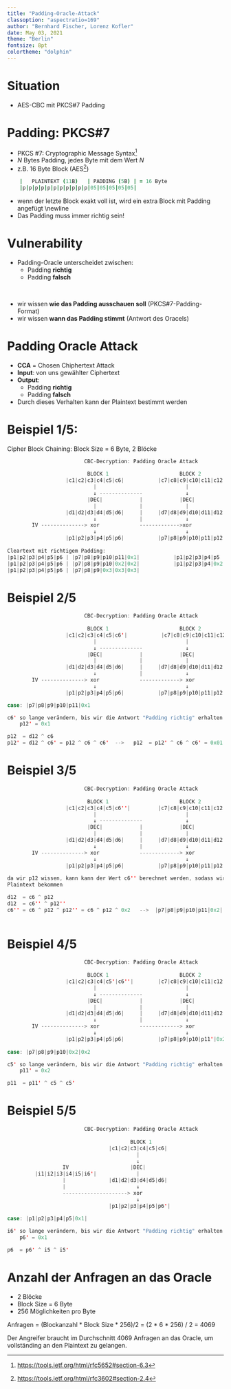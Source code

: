 ```yaml
---
title: "Padding-Oracle-Attack"
classoption: "aspectratio=169"
author: "Bernhard Fischer, Lorenz Kofler"
date: May 03, 2021
theme: "Berlin"
fontsize: 8pt
colortheme: "dolphin"
---
```

# Situation
- AES-CBC mit PKCS#7 Padding

# Padding: PKCS#7

- PKCS #7: Cryptographic Message Syntax[^1]
- *N* Bytes Padding, jedes Byte mit dem Wert *N*
- z.B. 16 Byte Block (AES[^2])


```coffeescript
    |   PLAINTEXT (11B)   | PADDING (5B) | = 16 Byte
    |p|p|p|p|p|p|p|p|p|p|p|05|05|05|05|05|
```

- wenn der letzte Block exakt voll ist, wird ein extra Block mit Padding angefügt
\newline
- Das Padding muss immer richtig sein!

[^1]: <https://tools.ietf.org/html/rfc5652#section-6.3>
[^2]: <https://tools.ietf.org/html/rfc3602#section-2.4>

# Vulnerability

- Padding-Oracle unterscheidet zwischen:
    - Padding **richtig**
    - Padding **falsch**
<br/>    

- wir wissen **wie das Padding ausschauen soll** (PKCS#7-Padding-Format)
- wir wissen **wann das Padding stimmt** (Antwort des Oracels)


# Padding Oracle Attack 
- **CCA** = Chosen Chiphertext Attack
- **Input**: von uns gewählter Ciphertext
- **Output**: 
  - Padding **richtig**
  - Padding **falsch**
- Durch dieses Verhalten kann der Plaintext bestimmt werden

# Beispiel 1/5: 
Cipher Block Chaining: Block Size = 6 Byte, 2 Blöcke
```java
                         CBC-Decryption: Padding Oracle Attack
       
                          BLOCK 1                       BLOCK 2
                   |c1|c2|c3|c4|c5|c6|           |c7|c8|c9|c10|c11|c12| 
                            |                             |
                            ↓ --------------              ↓
                          |DEC|            |            |DEC|
                            |              |              |
                   |d1|d2|d3|d4|d5|d6|     |     |d7|d8|d9|d10|d11|d12|        
                            ↓              |              ↓
        IV --------------> xor             ------------->xor
                            ↓                             ↓
                   |p1|p2|p3|p4|p5|p6|           |p7|p8|p9|p10|p11|p12|        
          
Cleartext mit richtigem Padding:
|p1|p2|p3|p4|p5|p6 | |p7|p8|p9|p10|p11|0x1|           |p1|p2|p3|p4|p5 |0x1
|p1|p2|p3|p4|p5|p6 | |p7|p8|p9|p10|0x2|0x2|           |p1|p2|p3|p4|0x2|0x2
|p1|p2|p3|p4|p5|p6 | |p7|p8|p9|0x3|0x3|0x3| 
```

# Beispiel 2/5
```java
                         CBC-Decryption: Padding Oracle Attack
       
                          BLOCK 1                       BLOCK 2
                   |c1|c2|c3|c4|c5|c6'|           |c7|c8|c9|c10|c11|c12| 
                            |                             |
                            ↓ --------------              ↓
                          |DEC|            |            |DEC|
                            |              |              |
                   |d1|d2|d3|d4|d5|d6|     |     |d7|d8|d9|d10|d11|d12|        
                            ↓              |              ↓
        IV --------------> xor             -------------> xor
                            ↓                             ↓
                   |p1|p2|p3|p4|p5|p6|           |p7|p8|p9|p10|p11|p12'|  

case: |p7|p8|p9|p10|p11|0x1 

c6' so lange verändern, bis wir die Antwort "Padding richtig" erhalten:
    p12' = 0x1 

p12  = d12 ^ c6                       
p12' = d12 ^ c6' = p12 ^ c6 ^ c6'  -->   p12  = p12' ^ c6 ^ c6' = 0x01 ^ c6 ^ c6'
```

# Beispiel 3/5
```java
                         CBC-Decryption: Padding Oracle Attack
       
                          BLOCK 1                       BLOCK 2
                   |c1|c2|c3|c4|c5|c6''|         |c7|c8|c9|c10|c11|c12| 
                            |                             |
                            ↓ --------------              ↓
                          |DEC|            |            |DEC|
                            |              |              |
                   |d1|d2|d3|d4|d5|d6|     |     |d7|d8|d9|d10|d11|d12|        
                            ↓              |              ↓
        IV --------------> xor             -------------> xor
                            ↓                             ↓
                   |p1|p2|p3|p4|p5|p6|           |p7|p8|p9|p10|p11|p12''|   
         
da wir p12 wissen, kann kann der Wert c6'' berechnet werden, sodass wir p12'' als
Plaintext bekommen

d12  = c6 ^ p12
d12  = c6'' ^ p12''
c6'' = c6 ^ p12 ^ p12'' = c6 ^ p12 ^ 0x2   -->  |p7|p8|p9|p10|p11|0x2|
    
```

# Beispiel 4/5
```java
                         CBC-Decryption: Padding Oracle Attack
       
                          BLOCK 1                       BLOCK 2
                   |c1|c2|c3|c4|c5'|c6''|        |c7|c8|c9|c10|c11|c12| 
                            |                             |
                            ↓ --------------              ↓
                          |DEC|            |            |DEC|
                            |              |              |
                   |d1|d2|d3|d4|d5|d6|     |     |d7|d8|d9|d10|d11|d12|        
                            ↓              |              ↓
        IV --------------> xor             -------------> xor
                            ↓                             ↓
                   |p1|p2|p3|p4|p5|p6|           |p7|p8|p9|p10|p11'|0x2|  
     
case: |p7|p8|p9|p10|0x2|0x2 

c5' so lange verändern, bis wir die Antwort "Padding richtig" erhalten:
    p11' = 0x2

p11  = p11' ^ c5 ^ c5' 
```

# Beispiel 5/5
```java
                         CBC-Decryption: Padding Oracle Attack
                  
                                        BLOCK 1               
                                 |c1|c2|c3|c4|c5|c6|  
                                          |                             
                                          ↓            
                  IV                    |DEC|               
         |i1|i2|i3|i4|i5|i6'|             |      
                  |              |d1|d2|d3|d4|d5|d6|    
                  |                       ↓          
                  ---------------------> xor   
                                          ↓         
                                 |p1|p2|p3|p4|p5|p6'|       
                         
case: |p1|p2|p3|p4|p5|0x1|

i6' so lange verändern, bis wir die Antwort "Padding richtig" erhalten:
    p6' = 0x1

p6  = p6' ^ i5 ^ i5' 
```

# Anzahl der Anfragen an das Oracle
- 2 Blöcke
- Block Size = 6 Byte
- 256 Möglichkeiten pro Byte 

Anfragen = (Blockanzahl * Block Size * 256)/2 = (2 * 6 * 256) / 2 = 4069

Der Angreifer braucht im Durchschnitt 4069 Anfragen an das Oracle, um vollständing an den Plaintext zu gelangen.
